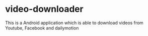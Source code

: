 # video-downloader
This is a Android application which is able to download videos from Youtube, Facebook and dailymotion
